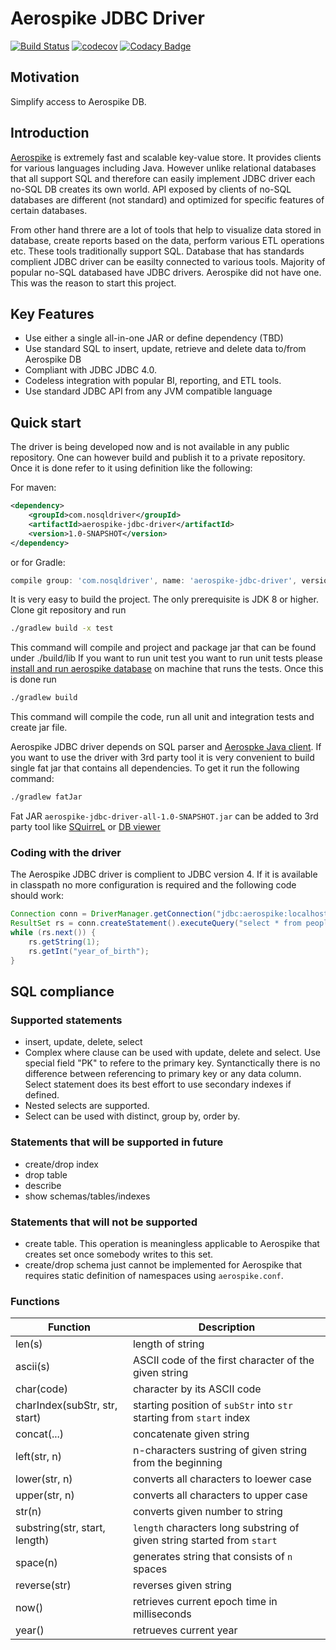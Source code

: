 # Aerospike JDBC Driver 

[![Build Status](https://travis-ci.com/alexradzin/aerospike-jdbc-driver.svg?branch=master)](https://travis-ci.com/alexradzin/aerospike-jdbc-driver)
[![codecov](https://codecov.io/gh/alexradzin/aerospike-jdbc-driver/branch/master/graph/badge.svg)](https://codecov.io/gh/alexradzin/aerospike-jdbc-driver)
[![Codacy Badge](https://api.codacy.com/project/badge/Grade/63282ca8b0ff451ba30fea499b32408f)](https://www.codacy.com/app/alexradzin/aerospike-jdbc-driver?utm_source=github.com&amp;utm_medium=referral&amp;utm_content=alexradzin/aerospike-jdbc-driver&amp;utm_campaign=Badge_Grade)

## Motivation

Simplify access to Aerospike DB.

## Introduction

[Aerospike](https://www.aerospike.com/) is extremely fast and scalable key-value store. It provides clients for various languages including Java. However unlike relational databases that all support SQL and therefore can easily implement JDBC driver each no-SQL DB creates its own world. API exposed by clients of no-SQL databases are different (not standard) and optimized for specific features of certain databases. 

From other hand threre are a lot of tools that help to visualize data stored in database, create reports based on the data, perform various ETL operations etc. These tools traditionally support SQL. Database that has standards complient JDBC driver can be easilty connected to various tools. Majority of popular no-SQL databased have JDBC drivers. Aerospike did not have one. This was the reason to start this project. 

## Key Features

*  Use either a single all-in-one JAR or define dependency (TBD)
*  Use standard SQL to insert, update, retrieve and delete data to/from Aerospike DB
*  Compliant with JDBC JDBC 4.0.
*  Codeless integration with popular BI, reporting, and ETL tools.
*  Use standard JDBC API from any JVM compatible language

## Quick start

The driver is being developed now and is not available in any public repository. One can however build and publish it to a private repository. Once it is done refer to it using definition like the following:

For maven:
```xml
<dependency>
    <groupId>com.nosqldriver</groupId>
    <artifactId>aerospike-jdbc-driver</artifactId>
    <version>1.0-SNAPSHOT</version>
</dependency>
```

or for Gradle:
```gradle
compile group: 'com.nosqldriver', name: 'aerospike-jdbc-driver', version: '1.0-SNAPSHOT'
```

It is very easy to build the project. The only prerequisite is JDK 8 or higher. Clone git repository and run

```sh
./gradlew build -x test
```

This command will compile and project and  package jar that can be found under ./build/lib
If  you  want to run unit test you want to run unit tests please [install and run aerospike database](https://www.aerospike.com/docs/operations/install/) on machine that runs the tests. Once this is done run 

```sh
./gradlew build
```
This command will compile the code, run all unit and integration tests and create jar file. 

Aerospike JDBC driver depends on SQL parser and [Aerospke Java client](https://www.aerospike.com/docs/client/java/). If you want to use the driver with 3rd party tool it is very convenient to build single fat jar that contains all dependencies. To get it run the following command:

```sh
./gradlew fatJar
```
Fat  JAR `aerospike-jdbc-driver-all-1.0-SNAPSHOT.jar` can be added to 3rd party tool like [SQuirreL](http://squirrel-sql.sourceforge.net/) or [DB viewer](https://dbeaver.io/)

### Coding with the driver

The Aerospike JDBC driver is complient to JDBC version 4. If it is available in classpath no more configuration is required and the following code should work:

```java
Connection conn = DriverManager.getConnection("jdbc:aerospike:localhost/test");
ResultSet rs = conn.createStatement().executeQuery("select * from people");
while (rs.next()) {
    rs.getString(1);
    rs.getInt("year_of_birth");
}
```

## SQL compliance

### Supported statements

*  insert, update, delete, select
*  Complex where clause can be used with update, delete and select. Use special field "PK" to refere to the primary key. Syntanctically there is no difference between referencing to primary key or any data column. Select statement does its best effort to use secondary indexes if defined. 
*  Nested selects are supported. 
*  Select can be used with distinct, group by, order by.

### Statements that will be supported in future

*  create/drop index
*  drop table
*  describe
*  show schemas/tables/indexes

### Statements that will not be supported

*  create table. This operation is meaningless applicable to Aerospike that creates set once somebody writes to this set. 
*  create/drop schema just cannot be implemented for Aerospike that requires static definition of namespaces using `aerospike.conf`.

### Functions

| Function                       | Description                                                              |
| -------------------------------| ------------------------------------------------------------------------ |
| len(s)                         | length of string                                                         |
| ascii(s)                       | ASCII code of the first character of the given string                    |
| char(code)                     | character by its ASCII code                                              |
| charIndex(subStr, str, start)  | starting position of `subStr` into `str` starting from `start` index     |
| concat(...)                    | concatenate given string                                                 |
| left(str, n)                   | n-characters sustring of given string from the beginning                 |
| lower(str, n)                  | converts all characters to loewer case                                   |
| upper(str, n)                  | converts all characters to upper case                                    |
| str(n)                         | converts given number to string                                          |
| substring(str, start, length)  | `length` characters long substring of given string started from `start`  |
| space(n)                       | generates string that consists of `n` spaces                             |
| reverse(str)                   | reverses given string                                                    |
| now()                          | retrieves current epoch time in milliseconds                             |
| year()                         | retrueves current year                                                   |

